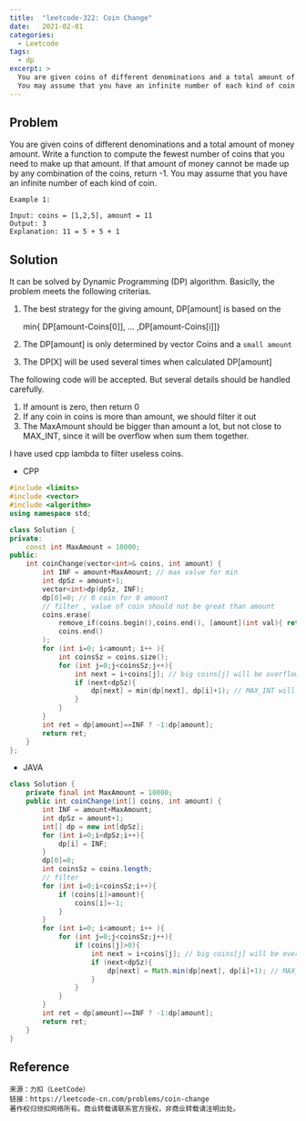 ```yaml
---
title:  "leetcode-322: Coin Change"
date:   2021-02-01
categories: 
  - Leetcode
tags:
  - dp
excerpt: >
  You are given coins of different denominations and a total amount of money amount. Write a function to compute the fewest number of coins that you need to make up that amount. If that amount of money cannot be made up by any combination of the coins, return -1.
  You may assume that you have an infinite number of each kind of coin.
---
```


## Problem

You are given coins of different denominations and a total amount of money amount. Write a function to compute the fewest number of coins that you need to make up that amount. If that amount of money cannot be made up by any combination of the coins, return -1.
You may assume that you have an infinite number of each kind of coin.

    Example 1:

    Input: coins = [1,2,5], amount = 11
    Output: 3
    Explanation: 11 = 5 + 5 + 1

## Solution

It can be solved by Dynamic Programming (DP) algorithm. Basiclly, the problem meets the following criterias.

1. The best strategy for the giving amount, DP[amount] is based on the 
   
    min{ DP[amount-Coins[0]], ... ,DP[amount-Coins[i]]}

2. The DP[amount] is only determined by vector Coins and a `small amount`

3. The DP[X] will be used several times when calculated DP[amount]

The following code will be accepted. But several details should be handled carefully.

1. If amount is zero, then return 0
2. If any coin in coins is more than amount, we should filter it out
3. The MaxAmount should be bigger than amount a lot, but not close to MAX_INT, since it will be overflow when sum them together.

I have used cpp lambda to filter useless coins.

- CPP

```cpp
#include <limits>
#include <vector>
#include <algorithm>
using namespace std;

class Solution {
private:
    const int MaxAmount = 10000;
public:
    int coinChange(vector<int>& coins, int amount) {
        int INF = amount+MaxAmount; // max value for min
        int dpSz = amount+1;
        vector<int>dp(dpSz, INF);
        dp[0]=0; // 0 coin for 0 amount
        // filter , value of coin should not be great than amount
        coins.erase(
            remove_if(coins.begin(),coins.end(), [amount](int val){ return val>amount;}),
            coins.end()
        );
        for (int i=0; i<amount; i++ ){
            int coinsSz = coins.size();
            for (int j=0;j<coinsSz;j++){
                int next = i+coins[j]; // big coins[j] will be overflow
                if (next<dpSz){
                    dp[next] = min(dp[next], dp[i]+1); // MAX_INT will be overflow 
                }
            }
        }
        int ret = dp[amount]==INF ? -1:dp[amount];
        return ret;
    }
};
```

- JAVA

```java
class Solution {
    private final int MaxAmount = 10000;
    public int coinChange(int[] coins, int amount) {
        int INF = amount+MaxAmount;
        int dpSz = amount+1;
        int[] dp = new int[dpSz];
        for (int i=0;i<dpSz;i++){
            dp[i] = INF;
        }
        dp[0]=0;
        int coinsSz = coins.length;
        // filter
        for (int i=0;i<coinsSz;i++){
            if (coins[i]>amount){
                coins[i]=-1;
            }
        }
        for (int i=0; i<amount; i++ ){
            for (int j=0;j<coinsSz;j++){
                if (coins[j]>0){
                    int next = i+coins[j]; // big coins[j] will be overflow
                    if (next<dpSz){
                        dp[next] = Math.min(dp[next], dp[i]+1); // MAX_INT will be overflow 
                    }
                }
            }
        }
        int ret = dp[amount]==INF ? -1:dp[amount];
        return ret;
    }
}
```

## Reference

    来源：力扣（LeetCode）
    链接：https://leetcode-cn.com/problems/coin-change
    著作权归领扣网络所有。商业转载请联系官方授权，非商业转载请注明出处。